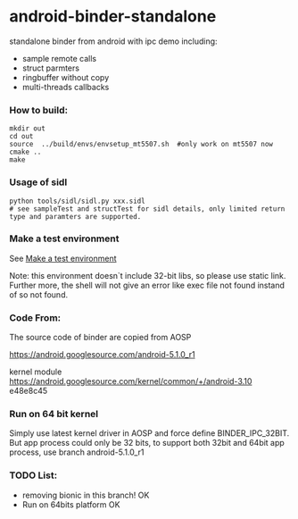 android-binder-standalone
=========================

standalone binder from android with ipc demo including:

* sample remote calls
* struct parmters
* ringbuffer without copy
* multi-threads callbacks

### How to build:

```
mkdir out
cd out
source  ../build/envs/envsetup_mt5507.sh  #only work on mt5507 now
cmake ..
make
```

### Usage of sidl
```
python tools/sidl/sidl.py xxx.sidl
# see sampleTest and structTest for sidl details, only limited return type and paramters are supported.
```

### Make a test environment
See [Make a test environment](tools/aarch64_qemu/make_a_test_environment.md)

Note: this environment doesn`t include 32-bit libs, so please use static link.
Further more, the shell will not give an error like exec file not found instand of so not found.



### Code From:

The source code of binder are copied from AOSP

https://android.googlesource.com/android-5.1.0_r1

kernel module
https://android.googlesource.com/kernel/common/+/android-3.10 e48e8c45

### Run on 64 bit kernel
Simply use latest kernel driver in AOSP and force define BINDER_IPC_32BIT.
But app process could only be 32 bits, to support both 32bit and 64bit app process, use branch android-5.1.0_r1


### TODO List:

 * removing bionic in this branch!       OK
 * Run on 64bits platform				 OK
